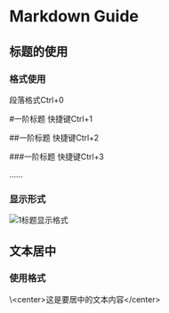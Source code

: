 # Markdown  Guide

## 标题的使用

### 格式使用

段落格式Ctrl+0

#一阶标题 快捷键Ctrl+1

##一阶标题 快捷键Ctrl+2

###一阶标题 快捷键Ctrl+3

......

### 显示形式

![1标题显示格式](C:\Users\xiaojkql\Desktop\Handy-Command-Code\Markdown\Pic\1标题显示格式.png)

## 文本居中

### 使用格式

\\<center\>这是要居中的文本内容\</center\>



